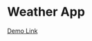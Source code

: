 <h1>Weather App</h1>
<a href="https://vishalvs04.github.io/weather_app" target="_blank">Demo Link</a> 
